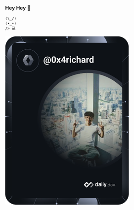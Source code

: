 ### Hey Hey 🐰

```
(\_/)
(•_•)
/> 💻
```

<a href="https://app.daily.dev/0x4richard"><img src="https://github.com/0x4richard/0x4richard/blob/master/devcard.svg" width="400" alt="Richard H's Dev Card"/></a>

<!--
**haoxilu/haoxilu** is a ✨ _special_ ✨ repository because its `README.md` (this file) appears on your GitHub profile.

Here are some ideas to get you started:

- 🔭 I’m currently working on ...
- 🌱 I’m currently learning ...
- 👯 I’m looking to collaborate on ...
- 🤔 I’m looking for help with ...
- 💬 Ask me about ...
- 📫 How to reach me: ...
- 😄 Pronouns: ...
- ⚡ Fun fact: ...
-->
